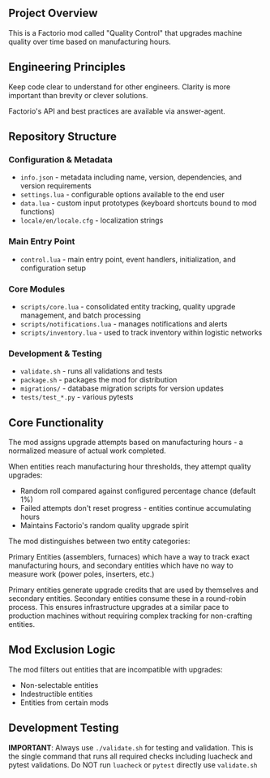 ## Project Overview

This is a Factorio mod called "Quality Control" that upgrades machine quality over time based on manufacturing hours.

## Engineering Principles

Keep code clear to understand for other engineers. Clarity is more important than brevity or clever solutions.

Factorio's API and best practices are available via answer-agent.

## Repository Structure

### Configuration & Metadata
- `info.json` - metadata including name, version, dependencies, and version requirements
- `settings.lua` - configurable options available to the end user
- `data.lua` - custom input prototypes (keyboard shortcuts bound to mod functions)
- `locale/en/locale.cfg` - localization strings

### Main Entry Point
- `control.lua` - main entry point, event handlers, initialization, and configuration setup

### Core Modules
- `scripts/core.lua` - consolidated entity tracking, quality upgrade management, and batch processing
- `scripts/notifications.lua` - manages notifications and alerts
- `scripts/inventory.lua` - used to track inventory within logistic networks

### Development & Testing
- `validate.sh` - runs all validations and tests
- `package.sh` - packages the mod for distribution
- `migrations/` - database migration scripts for version updates
- `tests/test_*.py` - various pytests

## Core Functionality

The mod assigns upgrade attempts based on manufacturing hours - a normalized measure of actual work completed.

When entities reach manufacturing hour thresholds, they attempt quality upgrades:
- Random roll compared against configured percentage chance (default 1%)
- Failed attempts don't reset progress - entities continue accumulating hours
- Maintains Factorio's random quality upgrade spirit

The mod distinguishes between two entity categories:

Primary Entities (assemblers, furnaces) which have a way to track exact manufacturing hours, and secondary entities which have no way to measure work (power poles, inserters, etc.)

Primary entities generate upgrade credits that are used by themselves and secondary entities. Secondary entities consume these in a round-robin process. This ensures infrastructure upgrades at a similar pace to production machines without requiring complex tracking for non-crafting entities.

## Mod Exclusion Logic

The mod filters out entities that are incompatible with upgrades:
- Non-selectable entities
- Indestructible entities
- Entities from certain mods

## Development Testing

**IMPORTANT**: Always use `./validate.sh` for testing and validation. This is the single command that runs all required checks including luacheck and pytest validations. Do NOT run `luacheck` or `pytest` directly use `validate.sh`



